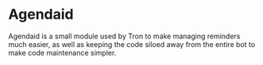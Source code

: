 # Agendaid

Agendaid is a small module used by Tron to make managing reminders much easier,
as well as keeping the code siloed away from the entire bot to make code
maintenance simpler.
